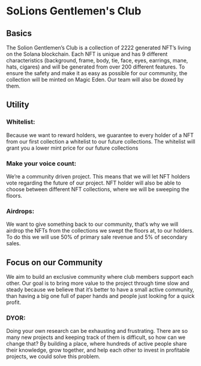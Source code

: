 # SoLions Gentlemen's Club
## Basics
The Solion Gentlemen’s Club is a collection of 2222 generated NFT’s living on the Solana blockchain.
Each NFT is unique and has 9 different characteristics (background, frame, body, tie, face, eyes, earrings, mane, hats, cigares) and will be generated from over 200 different features.
To ensure the safety and make it as easy as possible for our community, the collection will be minted on Magic Eden. Our team will also be doxed by them.
## Utility
### Whitelist:
Because we want to reward holders, we guarantee to every holder of a NFT from our first collection a whitelist to our future collections. The whitelist will grant you a lower mint price for our future collections
### Make your voice count: 
We’re a community driven project. This means that we will let NFT holders vote regarding the future of our project. NFT holder will also be able to choose between different NFT collections, where we will be sweeping the floors.
### Airdrops:
We want to give something back to our community, that’s why we will airdrop the NFTs from the collections we swept the floors at, to our holders. To do this we will use 50% of primary sale revenue and 5% of secondary sales.
## Focus on our Community
We aim to build an exclusive community where club members support each other.  Our goal is to bring more value to the project through time slow and steady because we believe that it’s better to have a small active community, than having a big one full of paper hands and people just looking for a quick profit.
### DYOR: 
Doing your own research can be exhausting and frustrating. There are so many new projects and keeping track of them is difficult, so how can we change that?
By building a place, where hundreds of active people share their knowledge, grow together, and help each other to invest in profitable projects, we could solve this problem.
